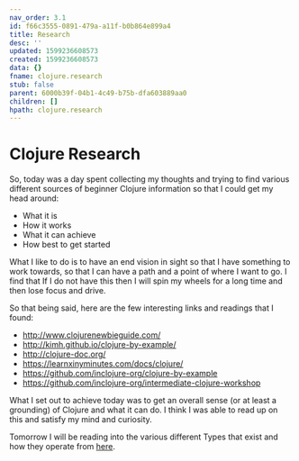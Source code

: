 ```yaml
---
nav_order: 3.1
id: f66c3555-0891-479a-a11f-b0b864e899a4
title: Research
desc: ''
updated: 1599236608573
created: 1599236608573
data: {}
fname: clojure.research
stub: false
parent: 6000b39f-04b1-4c49-b75b-dfa603889aa0
children: []
hpath: clojure.research
---
```

# Clojure Research

So, today was a day spent collecting my thoughts and trying to find various different sources of beginner Clojure information so that I could get my head around:

- What it is
- How it works
- What it can achieve
- How best to get started

What I like to do is to have an end vision in sight so that I have something to work towards, so that I can have a path and a point of where I want to go. I find that If I do not have this then I will spin my wheels for a long time and then lose focus and drive. 

So that being said, here are the few interesting links and readings that I found:

- <http://www.clojurenewbieguide.com/>
- <http://kimh.github.io/clojure-by-example/>
- <http://clojure-doc.org/>
- <https://learnxinyminutes.com/docs/clojure/>
- <https://github.com/inclojure-org/clojure-by-example>
- <https://github.com/inclojure-org/intermediate-clojure-workshop>

What I set out to achieve today was to get an overall sense (or at least a grounding) of Clojure and what it can do. I think I was able to read up on this and satisfy my mind and curiosity. 

Tomorrow I will be reading into the various different Types that exist and how they operate from [here](https://aphyr.com/posts/302-clojure-from-the-ground-up-basic-types).
